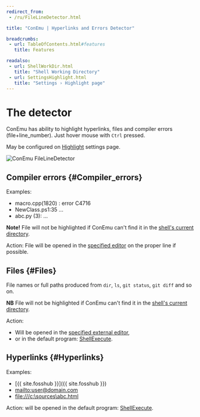 ```yaml
---
redirect_from:
 - /ru/FileLineDetector.html

title: "ConEmu | Hyperlinks and Errors Detector"

breadcrumbs:
 - url: TableOfContents.html#features
   title: Features

readalso:
 - url: ShellWorkDir.html
   title: "Shell Working Directory"
 - url: SettingsHighlight.html
   title: "Settings › Highlight page"
---
```


# The detector

ConEmu has ability to highlight hyperlinks, files and compiler errors (file+line_number).
Just hover mouse with `Ctrl` pressed.

May be configured on [Highlight](SettingsHighlight.html) settings page.


![ConEmu FileLineDetector](/img/ConEmuFileLineHL.png)



## Compiler errors   {#Compiler_errors}


Examples:

* macro.cpp(1820) : error C4716
* NewClass.ps1:35 ...
* abc.py (3): ...

**Note!** File will not be highlighted if ConEmu can't find it in the [shell's current directory](ShellWorkDir.html).

Action: File will be opened in the [specified editor](SettingsHighlight.html) on the proper line if possible.



## Files   {#Files}

File names or full paths produced from `dir`, `ls`, `git status`, `git diff` and so on.

**NB** File will not be highlighted if ConEmu can't find it in the
[shell's current directory](ShellWorkDir.html).

Action:

* Will be opened in the [specified external editor](SettingsHighlight.html),
* or in the default program: [ShellExecute](http://msdn.microsoft.com/en-us/library/windows/desktop/bb762153.aspx).



## Hyperlinks   {#Hyperlinks}

Examples:

* [{{ site.fosshub }}]({{ site.fosshub }})
* [mailto:user@domain.com](mailto:user@domain.com)
* [file:///c:\\sources\\abc.html](file:///c:\\sources\\abc.html)

Action: will be opened in the default program:
[ShellExecute](http://msdn.microsoft.com/en-us/library/windows/desktop/bb762153.aspx).
